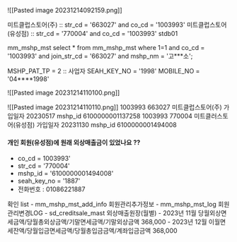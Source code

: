 ![[Pasted image 20231214092159.png]]

미트클럽스토어(주) :: str_cd = '663027' and co_cd = '1003993'
미트클럽스토어(유성점) :: str_cd = '770004' and co_cd = '1003993'
stdb01

mm_mshp_mst
select  *
from mm_mshp_mst
where 1=1
	and co_cd = '1003993'
	and join_str_cd = '663027'
	and mshp_nm = '고***소';

MSHP_PAT_TP = 2 :: 사업자
SEAH_KEY_NO = '1998'
MOBILE_NO = '04****1998'


![[Pasted image 20231214110100.png]]

![[Pasted image 20231214110110.png]]
1003993  663027 미트클럽스토어(주)        가입일자 20230517
	mshp_id 6100000001137258
1003993  770004 미트클러스토어(유성점) 가입일자 20231130
	mshp_id 6100000001494008

#### 개인 회원(유성점)에 원래 외상매출금이 있었나요 ??
- co_cd = 1003993'
- str_cd = '770004'
- mshp_id = '6100000001494008'
- seah_key_no = '1887'
- 전화번호 : 01086221887

확인 list
	- mm_mshp_mst_add_info                       회원관리추가정보
	- mm_mshp_mst_log                               회원관리변경LOG
	- sd_creditsale_mast                                 외상매출원장(월별)
			- 2023년 11월 당월외상면세금액/당월총외상금액/기말면세금액/기말외상금액 368,000
			- 2023년 12월 이월면세잔액/당월입금면세금액/당월총입금금액/계좌입금금액 368,000